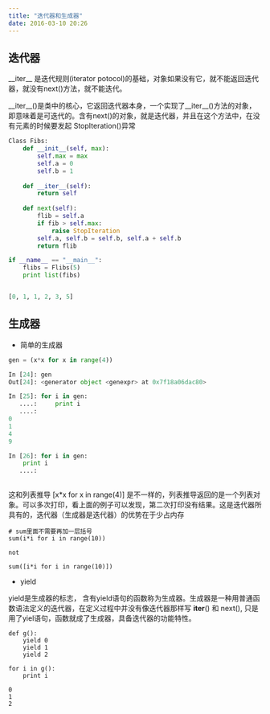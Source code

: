 ```yaml
---
title: "迭代器和生成器"
date: 2016-03-10 20:26
---
```


## 迭代器

\_\_iter\_\_ 是迭代规则(iterator potocol)的基础，对象如果没有它，就不能返回迭代器，就没有next()方法，就不能迭代。

\_\_iter\_\_()是类中的核心，它返回迭代器本身，一个实现了\_\_iter\_\_()方法的对象，即意味着是可迭代的。含有next()的对象，就是迭代器，并且在这个方法中，在没有元素的时候要发起 StopIteration()异常

```python
Class Fibs:
    def __init__(self, max):
        self.max = max
        self.a = 0
        self.b = 1
    
    def __iter__(self):
        return self
    
    def next(self):
        flib = self.a
        if fib > self.max:
            raise StopIteration
        self.a, self.b = self.b, self.a + self.b
        return flib

if __name__ == "__main__":
    flibs = Flibs(5)
    print list(fibs) 


[0, 1, 1, 2, 3, 5]
```

## 生成器

* 简单的生成器

```python
gen = (x*x for x in range(4))

In [24]: gen
Out[24]: <generator object <genexpr> at 0x7f18a06dac80>

In [25]: for i in gen:
   ....:     print i
   ....:     
0
1
4
9

In [26]: for i in gen:
    print i
   ....:     
   
```

这和列表推导 [x*x for x in range(4)] 是不一样的，列表推导返回的是一个列表对象。可以多次打印，看上面的例子可以发现，第二次打印没有结果。这是迭代器所具有的，迭代器（生成器是迭代器）的优势在于少占内存

```
# sum里面不需要再加一层括号
sum(i*i for i in range(10))

not 

sum([i*i for i in range(10)])
```

* yield

yield是生成器的标志， 含有yield语句的函数称为生成器。生成器是一种用普通函数语法定义的迭代器，在定义过程中并没有像迭代器那样写 __iter__() 和 next(), 只是用了yiel语句，函数就成了生成器，具备迭代器的功能特性。

```
def g():
    yield 0
    yield 1
    yield 2

for i in g():
    print i

0
1
2
```


